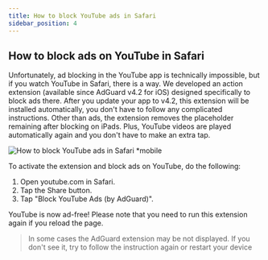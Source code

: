 ```yaml
---
title: How to block YouTube ads in Safari
sidebar_position: 4
---  
```


## How to block ads on YouTube in Safari

Unfortunately, ad blocking in the YouTube app is technically impossible, but if you watch YouTube in Safari, there is a way. We developed an action extension (available since AdGuard v4.2 for iOS) designed specifically to block ads there. After you update your app to v4.2, this extension will be installed automatically, you don't have to follow any complicated instructions. Other than ads, the extension removes the placeholder remaining after blocking on iPads. Plus, YouTube videos are played automatically again and you don't have to make an extra tap.

![How to block YouTube ads in Safari *mobile](https://cdn.adtidy.org/public/Adguard/Blog/ios_safari_extension.png)

To activate the extension and block ads on YouTube, do the following:

1. Open youtube.com in Safari.
2. Tap the Share button.
3. Tap "Block YouTube Ads (by AdGuard)".

YouTube is now ad-free! Please note that you need to run this extension again if you reload the page.

> In some cases the AdGuard extension may be not displayed. If you don't see it, try to follow the instruction again or restart your device